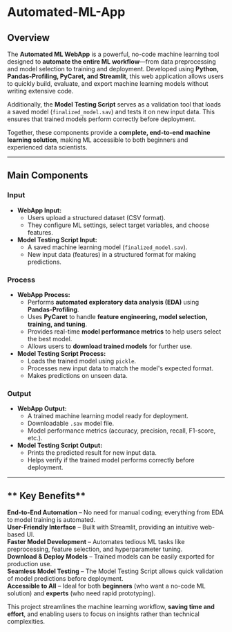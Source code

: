 # Automated-ML-App

## **Overview**  
The **Automated ML WebApp** is a powerful, no-code machine learning tool designed to **automate the entire ML workflow**—from data preprocessing and model selection to training and deployment. Developed using **Python, Pandas-Profiling, PyCaret, and Streamlit**, this web application allows users to quickly build, evaluate, and export machine learning models without writing extensive code.  

Additionally, the **Model Testing Script** serves as a validation tool that loads a saved model (`finalized_model.sav`) and tests it on new input data. This ensures that trained models perform correctly before deployment.  

Together, these components provide a **complete, end-to-end machine learning solution**, making ML accessible to both beginners and experienced data scientists.

---

## **Main Components**  

### **Input**  
- **WebApp Input:**  
  - Users upload a structured dataset (CSV format).  
  - They configure ML settings, select target variables, and choose features.  
- **Model Testing Script Input:**  
  - A saved machine learning model (`finalized_model.sav`).  
  - New input data (features) in a structured format for making predictions.  

### **Process**  
- **WebApp Process:**  
  - Performs **automated exploratory data analysis (EDA)** using **Pandas-Profiling**.  
  - Uses **PyCaret** to handle **feature engineering, model selection, training, and tuning**.  
  - Provides real-time **model performance metrics** to help users select the best model.  
  - Allows users to **download trained models** for further use.  
- **Model Testing Script Process:**  
  - Loads the trained model using `pickle`.  
  - Processes new input data to match the model's expected format.  
  - Makes predictions on unseen data.  

### **Output**  
- **WebApp Output:**  
  - A trained machine learning model ready for deployment.  
  - Downloadable `.sav` model file.  
  - Model performance metrics (accuracy, precision, recall, F1-score, etc.).  
- **Model Testing Script Output:**  
  - Prints the predicted result for new input data.  
  - Helps verify if the trained model performs correctly before deployment.  

---

## ** Key Benefits**  

**End-to-End Automation** – No need for manual coding; everything from EDA to model training is automated.  
**User-Friendly Interface** – Built with Streamlit, providing an intuitive web-based UI.  
**Faster Model Development** – Automates tedious ML tasks like preprocessing, feature selection, and hyperparameter tuning.  
**Download & Deploy Models** – Trained models can be easily exported for production use.  
**Seamless Model Testing** – The Model Testing Script allows quick validation of model predictions before deployment.  
**Accessible to All** – Ideal for both **beginners** (who want a no-code ML solution) and **experts** (who need rapid prototyping).  

This project streamlines the machine learning workflow, **saving time and effort**, and enabling users to focus on insights rather than technical complexities.  
